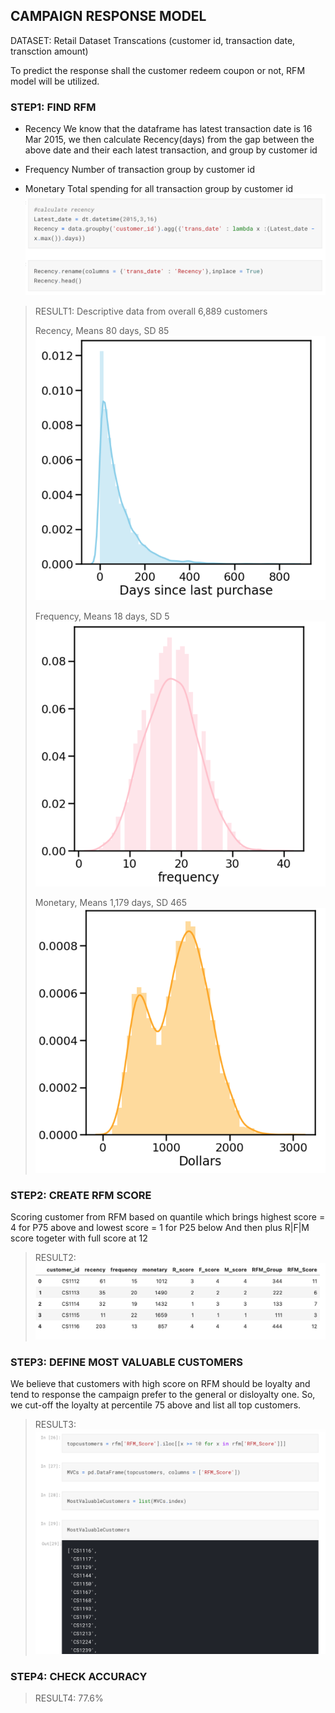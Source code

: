 ## CAMPAIGN RESPONSE MODEL

DATASET: Retail Dataset Transcations (customer id, transaction date, transction amount)

To predict the response shall the customer redeem coupon or not, RFM model will be utilized.

### STEP1: FIND RFM 
* Recency 
We know that the dataframe has latest transaction date is 16 Mar 2015, 
we then calculate Recency(days) from the gap between the above date and their each latest transaction, and group by customer id

* Frequency
Number of transaction group by customer id

* Monetary
Total spending for all transaction group by customer id
![GitHub Logo](CS1.png)

> RESULT1: Descriptive data from overall 6,889 customers
> 
> Recency, Means 80 days, SD 85
>  ![GitHub Logo](CS2.png)
>  
>  Frequency, Means 18 days, SD 5
>  ![GitHub Logo](CS3.png)
>  
>  Monetary, Means 1,179 days, SD 465
>  ![GitHub Logo](CS4.png)


### STEP2: CREATE RFM SCORE
Scoring customer from RFM based on quantile which brings highest score = 4 for P75 above and lowest score = 1 for P25 below
And then plus R|F|M score togeter with full score at 12
> RESULT2: ![GitHub Logo](CS5.png)

### STEP3: DEFINE MOST VALUABLE CUSTOMERS
We believe that customers with high score on RFM should be loyalty and tend to response the campaign prefer to the general or disloyalty one.
So, we cut-off the loyalty at percentile 75 above and list all top customers.
> RESULT3: ![GitHub Logo](CS6.png)

### STEP4: CHECK ACCURACY
> RESULT4: 77.6%


